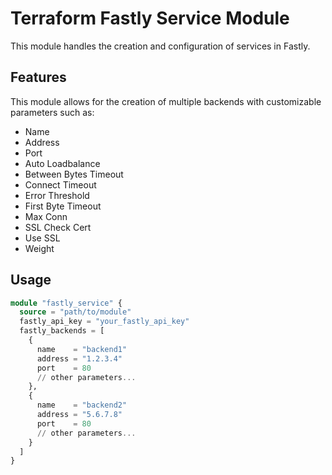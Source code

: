 # Terraform Fastly Service Module

This module handles the creation and configuration of services in Fastly.

## Features

This module allows for the creation of multiple backends with customizable parameters such as:

- Name
- Address
- Port
- Auto Loadbalance
- Between Bytes Timeout
- Connect Timeout
- Error Threshold
- First Byte Timeout
- Max Conn
- SSL Check Cert
- Use SSL
- Weight

## Usage

```terraform
module "fastly_service" {
  source = "path/to/module"
  fastly_api_key = "your_fastly_api_key"
  fastly_backends = [
    {
      name    = "backend1"
      address = "1.2.3.4"
      port    = 80
      // other parameters...
    },
    {
      name    = "backend2"
      address = "5.6.7.8"
      port    = 80
      // other parameters...
    }
  ]
}